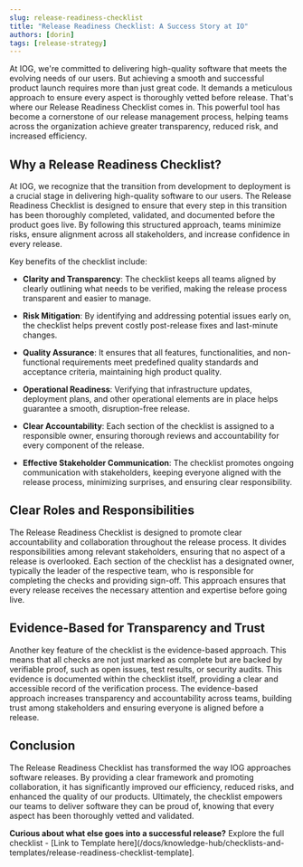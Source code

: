 ```yaml
---
slug: release-readiness-checklist
title: "Release Readiness Checklist: A Success Story at IO"
authors: [dorin]
tags: [release-strategy]
---
```


At IOG, we're committed to delivering high-quality software that meets the evolving needs of our users. But achieving a smooth and successful product launch requires more than just great code. It demands a meticulous approach to ensure every aspect is thoroughly vetted before release. That's where our Release Readiness Checklist comes in. This powerful tool has become a cornerstone of our release management process, helping teams across the organization achieve greater transparency, reduced risk, and increased efficiency.

Why a Release Readiness Checklist?
----------------------------------

At IOG, we recognize that the transition from development to deployment is a crucial stage in delivering high-quality software to our users. The Release Readiness Checklist is designed to ensure that every step in this transition has been thoroughly completed, validated, and documented before the product goes live. By following this structured approach, teams minimize risks, ensure alignment across all stakeholders, and increase confidence in every release.

Key benefits of the checklist include:

*   **Clarity and Transparency**: The checklist keeps all teams aligned by clearly outlining what needs to be verified, making the release process transparent and easier to manage.

*   **Risk Mitigation**: By identifying and addressing potential issues early on, the checklist helps prevent costly post-release fixes and last-minute changes.

*   **Quality Assurance**: It ensures that all features, functionalities, and non-functional requirements meet predefined quality standards and acceptance criteria, maintaining high product quality.

*   **Operational Readiness**: Verifying that infrastructure updates, deployment plans, and other operational elements are in place helps guarantee a smooth, disruption-free release.

*   **Clear Accountability**: Each section of the checklist is assigned to a responsible owner, ensuring thorough reviews and accountability for every component of the release.

*   **Effective Stakeholder Communication**: The checklist promotes ongoing communication with stakeholders, keeping everyone aligned with the release process, minimizing surprises, and ensuring clear responsibility.


Clear Roles and Responsibilities
--------------------------------

The Release Readiness Checklist is designed to promote clear accountability and collaboration throughout the release process. It divides responsibilities among relevant stakeholders, ensuring that no aspect of a release is overlooked. Each section of the checklist has a designated owner, typically the leader of the respective team, who is responsible for completing the checks and providing sign-off. This approach ensures that every release receives the necessary attention and expertise before going live.

Evidence-Based for Transparency and Trust
-----------------------------------------

Another key feature of the checklist is the evidence-based approach. This means that all checks are not just marked as complete but are backed by verifiable proof, such as open issues, test results, or security audits. This evidence is documented within the checklist itself, providing a clear and accessible record of the verification process. The evidence-based approach increases transparency and accountability across teams, building trust among stakeholders and ensuring everyone is aligned before a release.

Conclusion
----------

The Release Readiness Checklist has transformed the way IOG approaches software releases. By providing a clear framework and promoting collaboration, it has significantly improved our efficiency, reduced risks, and enhanced the quality of our products. Ultimately, the checklist empowers our teams to deliver software they can be proud of, knowing that every aspect has been thoroughly vetted and validated.

**Curious about what else goes into a successful release?** Explore the full checklist - [Link to Template here](/docs/knowledge-hub/checklists-and-templates/release-readiness-checklist-template].
